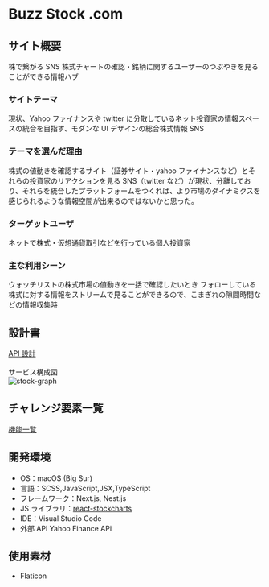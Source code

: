 # Buzz Stock .com

## サイト概要

株で繋がる SNS
株式チャートの確認・銘柄に関するユーザーのつぶやきを見ることができる情報ハブ

### サイトテーマ

現状、Yahoo ファイナンスや twitter に分散しているネット投資家の情報スペースの統合を目指す、モダンな UI デザインの総合株式情報 SNS

### テーマを選んだ理由

株式の値動きを確認するサイト（証券サイト・yahoo ファイナンスなど）とそれらの投資家のリアクションを見る SNS（twitter など）が現状、分離しており、それらを統合したプラットフォームをつくれば、より市場のダイナミクスを感じられるような情報空間が出来るのではないかと思った。

### ターゲットユーザ

ネットで株式・仮想通貨取引などを行っている個人投資家

### 主な利用シーン

ウォッチリストの株式市場の値動きを一括で確認したいとき
フォローしている株式に対する情報をストリームで見ることができるので、こまぎれの隙間時間などの情報収集時

## 設計書

[API 設計](https://docs.google.com/spreadsheets/d/1nVxSBZcZD90IaEu8aTSGJ7LG71RndOzKpVPTrfhpWCo/edit)
<br>
<br>
サービス構成図
<br>
![stock-graph](https://user-images.githubusercontent.com/24717695/119265119-8f0e8180-bc20-11eb-980f-bb0d00f75f07.jpg)

## チャレンジ要素一覧

[機能一覧](https://docs.google.com/spreadsheets/d/1CKBFeNrOqsrLOffS6QvcRCTWcm7kYWbaGxoShlwGPnY/edit#gid=0)

## 開発環境

- OS：macOS (Big Sur)
- 言語：SCSS,JavaScript,JSX,TypeScript
- フレームワーク：Next.js, Nest.js
- JS ライブラリ：[react-stockcharts](https://github.com/rrag/react-stockcharts)
- IDE：Visual Studio Code
- 外部 API Yahoo Finance APi

## 使用素材

- Flaticon
